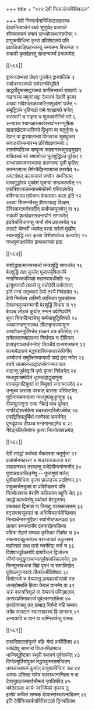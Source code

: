 +++
title = "०९२ देवी नित्यार्चनाविधिपटलः"

+++
देवी नित्यार्चनाविधिपटलप्रारम्भः  
देव्यानित्यार्चनं वक्ष्ये श्रुणुष्वेह प्रजापते  
शौचमाचमनं स्नानं सन्ध्योपस्थानतर्पणम् १  
प्रागुक्तविधिना कृत्वा प्रविशेदालयं प्रति  
प्रक्षाळिताङ्घ्रिहस्तस्तु समाचम्य विधानतः २  
सकळी कृतदेहस्तु सामान्यार्घ्यं प्रकल्पयेत्  

[[५६६]]  

द्वारन्तदम्भसा प्रोक्ष्य पूजयेत् द्वारपालिके ३  
सर्वाभरणसम्पन्ने सर्वरत्नविभूषिते  
ऊर्द्ध्वोदुम्बरमद्ध्यस्थां वाणीमभ्यर्च्य शाखयोः ४  
गङ्गाञ्च यमुनां यद्वा देव्यस्त्रं देहळी कृतम्  
अथवा मविशालाक्षञ्जटिलामूर्ध्वगां यजेत् ५  
समृद्धिञ्च धृतिन्दक्षे वामे शाखागते यजेत्  
सरस्वती च गङ्गा च शुक्लवर्णनिभे मते ६  
अन्याश्च श्यामळास्सर्वास्सर्वाभरणभूषिताः  
खड्गखेटकधारिण्यो द्विभुजा वा चतुर्भुजाः ७  
देवान् वा द्वारपालान्वा विमलञ्च सुबाहुकम्  
कवाटयोस्समारभ्य प्रविशेद्दक्षवामयोः ८  
वास्तोष्पतिञ्च सम्पूज्य स्वासनस्थमुदङ्मुखम्  
शक्तिस्थं स्वं समायोज्य भूतशुद्धिञ्च पूर्ववत् ९  
सन्धासम्पावनञ्चात्मा वाहनञ्चा मृती कृतिम्  
करन्यासञ्च तैर्मन्त्रैर्देहन्यासञ्च कारयेत् १०  
अष्टत्रंशत् कलान्यासं प्रणवेन समन्वितम्  
पञ्चमूर्द्धास्य युक्देशं पूजायां सम्प्रकल्पयेत् ११  
एकत्रिंशत्कलान्यासमेकोस्ये परिकल्पयेत्  
शशिन्यादय एवोक्ताः केवलायाः कला इति १२  
अथवा शिवमन्त्रैस्तु शैवमापाद्य विग्रहम्  
देविस्कन्दगणेशादीन् सर्वान्सम्पूजयेत्तु वा १३  
सकळी कृतदेहस्सन्नन्तर्यागं समाचरेत्  
हृदयेर्चाविधानन्तु नाभौ होमं प्रकल्पयेत् १४  
ललाटे चेश्वरीं ध्यायेत् वरदां सर्वतो मुखीम्  
स्थानशुद्धिं ततः कृत्वा विशेषार्घ्यञ्च कल्पयेत् १५  
गन्धपुष्पाक्षतोपेतं द्रव्याभरणकं हृदा  

[[५६७]]  

संशोद्ध्यात्मानमभ्यर्च्य मन्त्रशुद्धिं समाचरेत् १६  
बेरशुद्धिं ततः कुर्यात् पूजापर्युषितामपि  
गणाम्बिकायविद्महे महातपायधीमहि १७  
इत्युक्त्वादौ तदन्ते तु तन्नोदेवी प्रचोदयात्  
इति मन्त्रं समुच्चार्य देव्यै तस्यै निवेदयेत् १८  
देव्यै निर्माल्य धारिण्यै त्यजित्वा पूजकोत्तमः  
देव्यस्त्रमुच्चरन्मन्त्री बेरशुद्धिं विधाय च १९  
बेरञ्च लोहजं कुर्यात् स्नानं पर्वणिपर्वणि  
सुधा चित्रादिजञ्चेत्तु कर्मचाशुद्धिरिष्यते २०  
अथवास्त्राणुनालब्ध लीलाबृन्दजवायुना  
अथवोपलमूर्तिश्चेत् क्षाळनं तत्र कीर्तयेत् २१  
तत्रैवाम्लानमालाभ्यां निर्वाणन्न च दीपिकम्  
प्रत्यङ्गञ्चार्चनन्तेष्टं किञ्चैवं वत्सरात्मकम् २२  
कल्पयेदासनं मद्ध्यशक्तिमाधाररूपिणीम्  
अर्घ्यपात्रं समुत्क्षिप्त्वाप्यादौ पाद्यं हृदा नयेत् २३  
वक्त्रे चाचमनन्दद्यादर्घ्यमानमतन्त्रतः  
पाद्यन्तु पूर्ववद्वापि पृष्ठे कृत्वा निवेदयेत् २४  
गन्धपुष्पसमोपेतं धूपन्दद्याद्धृदाणुना  
पञ्चामृतादियुक्तं वा वियुक्तं स्नानमाचरेत् २५  
उन्मुच्य वाससा पश्चात् वाससा परिवेष्टयेत्  
गुह्येनाचमनन्दत्वा गन्धपुष्पसुधूपयुक् २६  
दीपम्मूलाणुना दत्वा नैवेद्यं वाथ पूर्ववत्  
गणविद्येशलोकेश तदस्त्रान्परितोऽर्चयेत् २७  
एकद्वित्रिचतुर्भिर्वा वरणैस्तां समर्चयेत्  
पुनर्धूपञ्च दीपञ्च मन्त्रगानाद्यमेव च २८  
नैवेद्यबलिहोमांश्च कृत्वा नित्योत्सवन्नयेत्  

[[५६८]]  

देवी तदर्द्धा कर्तव्या चैकवस्त्रा चतुर्भुजा २९  
प्रसार्याभयहस्ता च शङ्खचक्रकरा परा  
पद्मासनस्था तस्यान्तु यजेद्देवीम्मनोन्मनीम् ३०  
पुष्पान्नाक्षतलिङ्गेषु -- पूजामुषां यजेत्  
पूर्वोक्तविधिना कृत्वा प्रासादस्य प्रदक्षिणम् ३१  
पादुकार्चनयुक्तं वा प्रविशेदालयं प्रति  
नित्योत्सवाय बेराणि कल्पिताय बहूनि चेत् ३२  
तदर्द्धं कल्पयेत्तेषु यथोक्तं बेरमुत्तमम्  
एककालं द्विकालं वा त्रिचतुः पञ्चकालकम् ३३  
षट्सप्तवसुकालं वा अभिषिच्यार्चयेच्छिवाम्  
नित्यार्चनासमुद्दिष्टा सर्वाभीष्टफलप्रदा ३४  
उत्सवं स्नपनञ्चैव दमनारोहणक्रिया  
पवित्रा रोहणं सम्यक् कृत्तिका दीपमेव च ३५  
संवत्सराद्युत्सवञ्च वसन्ताख्यं तदुत्सवम्  
माहोत्सवं तथा मासे नवनैवेद्य कर्म च ३६  
विशेषात्पूर्वकर्मापि प्रायश्चित्तं द्विजोत्तम  
जीर्णानामुद्धृतञ्चान्यत्पूर्ववत्परिकल्पयेत् ३७  
किन्तूत्सवध्वजं सिंहं वृषभं वा समालिखेत्  
पूर्वफल्गुननक्षत्रे तीर्त्थकर्मविशेषतः ३८  
शिवोत्सवे च देव्यास्तु प्रत्यहञ्चोत्सवो मतः  
ध्वजहोमबलिं हित्वा केवलं यानमेव वा ३९  
चक्रं वास्त्रत्रिशूलं वा देव्यस्त्रं परिगृह्यताम्  
उत्सवप्रतिमाकार्या पूर्वलक्षणलक्षिता ४०  
कृतदेव्यास्तु तत् ग्रामात् निर्गमो नहि सम्मतः  
तत्रैव जलदानं स्यात्तत्रावश्यं हि यानकम् ४१  
अन्यत्रापि च यानं वा धाम्निसर्वन्तु वामतः  

[[५६९]]  

एकादिशालसंयुक्ते बहिः श्रेष्ठं प्रकीर्तितम् ४२  
सर्वदेवेषु सामान्यं विधानमिदमग्रज  
धाम्निमूर्द्धेष्टका स्थूपी स्थापनं पूर्ववन्नयेत् ४३  
दिग्देवमूर्तिसंयुक्तं मद्ध्यकुम्भसमन्वितम्  
धामसंस्थापनं कुर्यात् प्रागुक्तविधिना सह ४४  
अस्याः प्रतिष्ठा सर्वत्र बालस्थानान्विता न वा  
देव्यनुग्रहतस्सार्वभौमत्वं नृपतिर्भवेत् ४५  
भवेदेवाग्रतः कार्यः स्वभिषेको नृपस्य तु  
इत्येवं कथितं सम्यक् देव्यास्संस्थापनादिकम् ४६  
इति देवीनित्यार्चनाविधिपटलो द्विनवतितमः  
